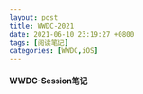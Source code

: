 ```yaml
---
layout: post
title: WWDC-2021
date: 2021-06-10 23:19:27 +0800
tags: [阅读笔记]
categories: [WWDC,iOS]
---
```


#### WWDC-Session笔记